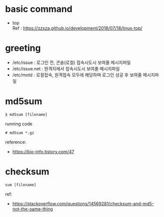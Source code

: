 # basic command
- top  
	Ref : https://zzsza.github.io/development/2018/07/18/linux-top/

# greeting
- /etc/issue : 로그인 전, 콘솔(로컬) 접속시도시 보여줄 메시지파일
- /etc/issue.net : 원격지에서 접속시도시 보여줄 메시지파일
- /etc/motd : 로컬접속, 원격접속 모두에 해당하며 로그인 성공 후 보여줄 메시지파일

# md5sum
```
$ md5sum [filename]
```

running code
```
# md5sum *.gz
```


reference: 
- https://bio-info.tistory.com/47

# checksum
```
sum [filename]
```
ref:
- https://stackoverflow.com/questions/14569281/checksum-and-md5-not-the-same-thing

